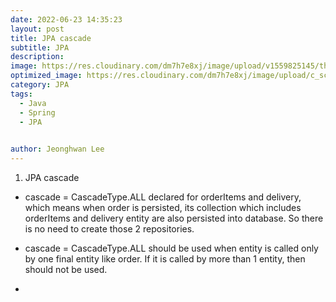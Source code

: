 ```yaml
---
date: 2022-06-23 14:35:23
layout: post
title: JPA cascade
subtitle: JPA
description: 
image: https://res.cloudinary.com/dm7h7e8xj/image/upload/v1559825145/theme16_o0seet.jpg
optimized_image: https://res.cloudinary.com/dm7h7e8xj/image/upload/c_scale,w_380/v1559825145/theme16_o0seet.jpg
category: JPA
tags:
  - Java
  - Spring
  - JPA

  
author: Jeonghwan Lee
---
```


1. JPA cascade
 * cascade = CascadeType.ALL declared for orderItems and delivery, which means when order is persisted, its collection which includes orderItems and delivery entity are also persisted into database. So there is no need to create those 2 repositories.

 * cascade = CascadeType.ALL should be used when entity is called only by one final entity like order. If it is called by more than 1 entity, then should not be used.

 * 



